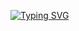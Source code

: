 [![Typing SVG](https://readme-typing-svg.herokuapp.com?color=%2336BCF7&lines=Hi,+i'm+Konstantin)](https://git.io/typing-svg)
